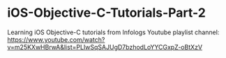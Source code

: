 # iOS-Objective-C-Tutorials-Part-2

Learning iOS Objective-C tutorials from Infologs Youtube playlist channel: https://www.youtube.com/watch?v=m25KXwHBrwA&list=PLIwSqSAJUgD7bzhodLoYYCGxpZ-oBtXzV
